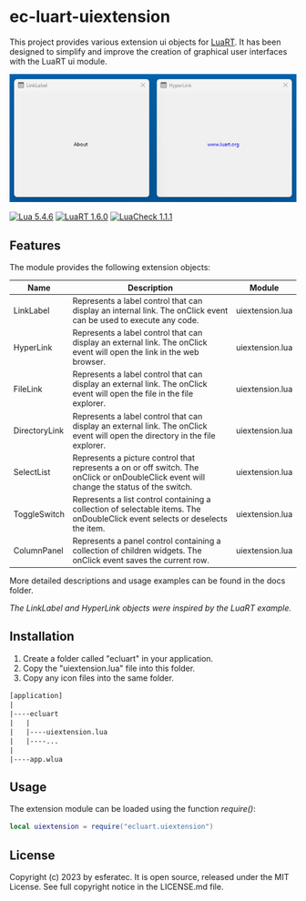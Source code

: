 # ec-luart-uiextension

This project provides various extension ui objects for [LuaRT](https://www.luart.org/).
It has been designed to simplify and improve the creation of graphical user interfaces with the LuaRT ui module.

![examples](/readme.png)

[![Lua 5.4.6](https://badgen.net/badge/Lua/5.4.6/yellow)](https://github.com/lua/lua)
[![LuaRT 1.6.0](https://badgen.net/badge/LuaRT/1.6.0/blue)](https://github.com/samyeyo/LuaRT)
[![LuaCheck 1.1.1](https://badgen.net/badge/LuaCheck/1.1.1/green)](https://github.com/lunarmodules/luacheck)

## Features

The module provides the following extension objects:

| Name | Description | Module |
| --- | --- | --- |
| LinkLabel | Represents a label control that can display an internal link. The onClick event can be used to execute any code. | uiextension.lua
| HyperLink | Represents a label control that can display an external link. The onClick event will open the link in the web browser. | uiextension.lua
| FileLink | Represents a label control that can display an external link. The onClick event will open the file in the file explorer. | uiextension.lua
| DirectoryLink | Represents a label control that can display an external link. The onClick event will open the directory in the file explorer. | uiextension.lua
| SelectList | Represents a picture control that represents a on or off switch. The onClick or onDoubleClick event will change the status of the switch. | uiextension.lua
| ToggleSwitch | Represents a list control containing a collection of selectable items. The onDoubleClick event selects or deselects the item. | uiextension.lua
| ColumnPanel | Represents a panel control containing a collection of children widgets. The onClick event saves the current row. | uiextension.lua

More detailed descriptions and usage examples can be found in the docs folder.

*The LinkLabel and HyperLink objects were inspired by the LuaRT example.*

## Installation

1. Create a folder called "ecluart" in your application.
2. Copy the "uiextension.lua" file into this folder.
3. Copy any icon files into the same folder.

```text
[application]
|
|----ecluart
|   |
|   |----uiextension.lua
|   |----...
|
|----app.wlua
```

## Usage

The extension module can be loaded using the function *require()*:

```lua
local uiextension = require("ecluart.uiextension") 
```

## License

Copyright (c) 2023 by esferatec.
It is open source, released under the MIT License.
See full copyright notice in the LICENSE.md file.
